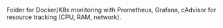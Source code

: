 Folder for Docker/K8s monitoring with Prometheus, Grafana, cAdvisor for resource tracking (CPU, RAM, network). 